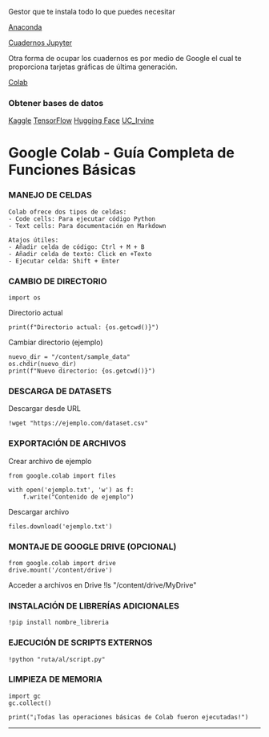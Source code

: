 Gestor que te instala todo lo que puedes necesitar

[Anaconda](https://anaconda.org/anaconda/conda)

[Cuadernos Jupyter](https://jupyter.org/)

Otra forma de ocupar los cuadernos es por medio de Google el cual te proporciona tarjetas gráficas de última generación. 

[Colab](https://colab.research.google.com/) 

### Obtener bases de datos
[Kaggle](https://www.kaggle.com/datasets)
[TensorFlow](https://www.tensorflow.org/datasets?hl=es)
[Hugging Face](https://huggingface.co/datasets)
[UC_Irvine](https://archive.ics.uci.edu/datasets)

# Google Colab - Guía Completa de Funciones Básicas


### MANEJO DE CELDAS

````
Colab ofrece dos tipos de celdas:
- Code cells: Para ejecutar código Python
- Text cells: Para documentación en Markdown

Atajos útiles:
- Añadir celda de código: Ctrl + M + B
- Añadir celda de texto: Click en +Texto
- Ejecutar celda: Shift + Enter
````

### CAMBIO DE DIRECTORIO

    import os

Directorio actual

    print(f"Directorio actual: {os.getcwd()}")

Cambiar directorio (ejemplo)

    nuevo_dir = "/content/sample_data"
    os.chdir(nuevo_dir)
    print(f"Nuevo directorio: {os.getcwd()}")


### DESCARGA DE DATASETS

Descargar desde URL

    !wget "https://ejemplo.com/dataset.csv"


### EXPORTACIÓN DE ARCHIVOS

Crear archivo de ejemplo

    from google.colab import files

    with open('ejemplo.txt', 'w') as f:
        f.write("Contenido de ejemplo")

Descargar archivo

    files.download('ejemplo.txt')


### MONTAJE DE GOOGLE DRIVE (OPCIONAL)


    from google.colab import drive
    drive.mount('/content/drive')

Acceder a archivos en Drive
    !ls "/content/drive/MyDrive"

### INSTALACIÓN DE LIBRERÍAS ADICIONALES

    !pip install nombre_libreria

### EJECUCIÓN DE SCRIPTS EXTERNOS

    !python "ruta/al/script.py"

### LIMPIEZA DE MEMORIA

    import gc
    gc.collect()

    print("¡Todas las operaciones básicas de Colab fueron ejecutadas!")

------------------------------------------------------------------------------------------------------------